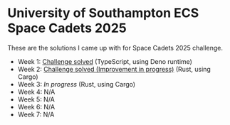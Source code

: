 # University of Southampton ECS Space Cadets 2025

These are the solutions I came up with for Space Cadets 2025 challenge.

- Week 1: [Challenge solved](./SCChallengeEmail) (TypeScript, using Deno runtime)
- Week 2: [Challenge solved (Improvement in progress)](./SCChallengeBareBones) (Rust, using Cargo)
- Week 3: _In progress_ (Rust, using Cargo)
- Week 4: N/A
- Week 5: N/A
- Week 6: N/A
- Week 7: N/A
